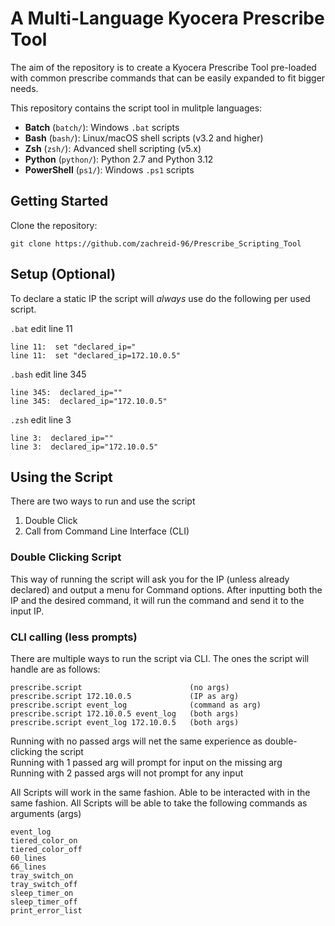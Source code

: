 # A Multi-Language Kyocera Prescribe Tool

The aim of the repository is to create a Kyocera Prescribe Tool pre-loaded with common prescribe commands that can be easily expanded to fit bigger needs.

This repository contains the script tool in mulitple languages:
- **Batch** (`batch/`): Windows `.bat` scripts
- **Bash** (`bash/`): Linux/macOS shell scripts (v3.2 and higher)
- **Zsh** (`zsh/`): Advanced shell scripting (v5.x)
- **Python** (`python/`): Python 2.7 and Python 3.12
- **PowerShell** (`ps1/`): Windows `.ps1` scripts

## Getting Started
Clone the repository:
```shell
git clone https://github.com/zachreid-96/Prescribe_Scripting_Tool
```

## Setup (Optional)
To declare a static IP the script will *always* use do the following per used script.

`.bat` edit line 11

    line 11:  set "declared_ip="
    line 11:  set "declared_ip=172.10.0.5"

`.bash` edit line 345

    line 345:  declared_ip=""
    line 345:  declared_ip="172.10.0.5"

`.zsh` edit line 3

    line 3:  declared_ip=""
    line 3:  declared_ip="172.10.0.5"


## Using the Script
There are two ways to run and use the script
1) Double Click
2) Call from Command Line Interface (CLI)

### Double Clicking Script
This way of running the script will ask you for the IP (unless already declared) and output a menu for Command options. After inputting both the IP and the desired command, it will run the command and send it to the input IP.

### CLI calling (less prompts)
There are multiple ways to run the script via CLI. The ones the script will handle are as follows:

    prescribe.script                        (no args)
    prescribe.script 172.10.0.5             (IP as arg)
    prescribe.script event_log              (command as arg)
    prescribe.script 172.10.0.5 event_log   (both args)
    prescribe.script event_log 172.10.0.5   (both args)

Running with no passed args will net the same experience as double-clicking the script<br>
Running with 1 passed arg will prompt for input on the missing arg<br>
Running with 2 passed args will not prompt for any input

All Scripts will work in the same fashion. Able to be interacted with in the same fashion. All Scripts will be able to take the following commands as arguments (args)

    event_log
    tiered_color_on
    tiered_color_off
    60_lines
    66_lines
    tray_switch_on
    tray_switch_off
    sleep_timer_on
    sleep_timer_off
    print_error_list
